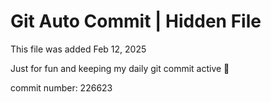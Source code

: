 # Git Auto Commit | Hidden File

This file was added Feb 12, 2025

Just for fun and keeping my daily git commit active 🤪

commit number: 226623
